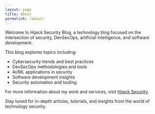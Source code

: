 ```yaml
---
layout: page
title: About
permalink: /about/
---
```


Welcome to Hijack Security Blog, a technology blog focused on the intersection of security, DevSecOps, artificial intelligence, and software development.

This blog explores topics including:
- Cybersecurity trends and best practices
- DevSecOps methodologies and tools
- AI/ML applications in security
- Software development insights
- Security automation and tooling

For more information about my work and services, visit [Hijack Security](https://www.hijacksecurity.org/).

Stay tuned for in-depth articles, tutorials, and insights from the world of technology security.